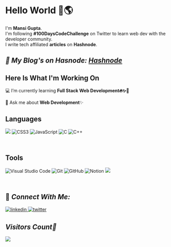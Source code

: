# Hello World 👋🌎
I'm **Mansi Gupta**.
<br/>
I'm following **#100DaysCodeChallenge** on Twitter to learn web dev with the developer community.
<br/>
I write tech affiliated **articles** on **Hashnode**.

## _🔗 My Blog's on Hasnode:_ _[Hashnode](https://hashnode.com/@butwhymansi)_

## Here Is What I'm Working On
💻 I’m currently learning **Full Stack Web Development🔥✨🚀**

🤔 Ask me about **Web Development**✨

## Languages
<p align="left"> <img src="https://img.shields.io/badge/html5-%23E34F26.svg?style=for-the-badge&logo=html5&logoColor=white" />  <img alt="CSS3" src="https://img.shields.io/badge/css3-%231572B6.svg?style=for-the-badge&logo=css3&logoColor=white"/>  <img alt="JavaScript" src="https://img.shields.io/badge/javascript-%23F7DF1E.svg?style=for-the-badge&logo=javascript&logoColor=white"/> <img alt="C" src="https://img.shields.io/badge/c-%2300599C.svg?style=for-the-badge&logo=c&logoColor=white"> <img alt="C++" src="https://img.shields.io/badge/c++-%2300599C.svg?style=for-the-badge&logo=c%2B%2B&logoColor=white"/> </p>
<br>

## Tools
 <p><img alt="Visual Studio Code" src="https://img.shields.io/badge/Visual%20Studio%20Code-0078d7.svg?style=for-the-badge&logo=visual-studio-code&logoColor=white"/> <img alt="Git" src="https://img.shields.io/badge/git-%23F05033.svg?style=for-the-badge&logo=git&logoColor=white"/> <img alt="GitHub" src="https://img.shields.io/badge/github-%23121011.svg?style=for-the-badge&logo=github&logoColor=white" /> <img alt="Notion" src="https://img.shields.io/badge/Notion-%23000000.svg?style=for-the-badge&logo=notion&logoColor=white" /> <img src="https://img.shields.io/badge/Hashnode-2962FF?style=for-the-badge&logo=hashnode&logoColor=white" /></p>
<br> 
 
<!-- ## _Streak_ 🔥
 [![GitHub Streak](https://github-readme-streak-stats.herokuapp.com?user=mansigupta22&theme=algolia&date_format=M%20j%5B%2C%20Y%5D)](https://git.io/streak-stats) -->

 ## 🤝 _Connect With Me:_  

 <a href= "https://www.linkedin.com/in/mansi-gupta-08aa88206">
<img src=https://img.shields.io/badge/linkedin-blue.svg?&style=for-the-badge&logo=linkedin&logoColor=white alt=linkedin style="margin-bottom: 5px;" />
</a>
<a href="https://twitter.com/butwhymansi" target="_blank">
<img src=https://img.shields.io/badge/twitter-darkblue.svg?&style=for-the-badge&logo=twitter&logoColor=white alt=twitter style="margin-bottom: 5px;" />
</a>

## _Visitors Count🚶_<br>
  <img src="https://komarev.com/ghpvc/?username=mansigupta22&color=blue&style=for-the-badge" />
<br>




